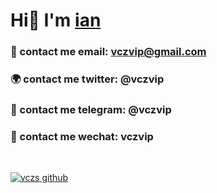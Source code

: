 # Hi👋 I'm [ian](https://github.com/vczs)

### :sparkling_heart: contact me email: vczvip@gmail.com
### :earth_africa: contact me twitter: @vczvip
### :satellite: contact me telegram: @vczvip
### :rose: contact me wechat: vczvip
<br>

<!-- [![vczs github](https://github-readme-stats.vercel.app/api?username=vczs&theme=highcontrast)](https://github.com/vczs) -->
[![vczs github](https://github-readme-stats.vercel.app/api/top-langs/?username=vczs&layout=compact&theme=highcontrast)](https://github.com/vczs)
